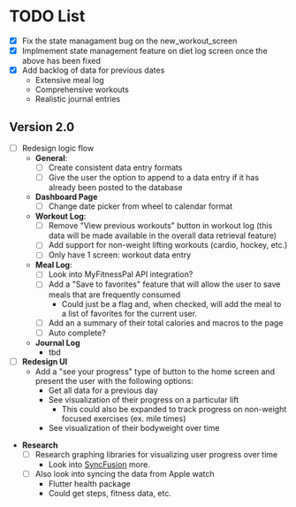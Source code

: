 # TODO List

- [x] Fix the state managament bug on the new_workout_screen
- [x] Implmement state management feature on diet log screen once the above has been fixed
- [x] Add backlog of data for previous dates
    - Extensive meal log
    - Comprehensive workouts
    - Realistic journal entries

## Version 2.0
- [ ] Redesign logic flow
  - **General**:
    - [ ] Create consistent data entry formats
    - [ ] Give the user the option to append to a data entry if it has already been posted to the database
  - **Dashboard Page**
    - [ ] Change date picker from wheel to calendar format
  - **Workout Log**:
    - [ ] Remove "View previous workouts" button in workout log (this data will be made available in the overall data retrieval feature)
    - [ ] Add support for non-weight lifting workouts (cardio, hockey, etc.)
    - [ ] Only have 1 screen: workout data entry
  - **Meal Log**:
    - [ ] Look into MyFitnessPal API integration?
    - [ ] Add a "Save to favorites" feature that will allow the user to save meals that are frequently consumed
      - Could just be a flag and, when checked, will add the meal to a list of favorites for the current user.
    - [ ] Add an a summary of their total calories and macros to the page
    - [ ] Auto complete?
  - **Journal Log**
    - tbd
- [ ] **Redesign UI**
  - Add a "see your progress" type of button to the home screen and present the user with the following options:
    - Get all data for a previous day
    - See visualization of their progress on a particular lift
      - This could also be expanded to track progress on non-weight focused exercises (ex. mile times)
    - See visualization of their bodyweight over time
- **Research**
  - [ ] Research graphing libraries for visualizing user progress over time
    - Look into [SyncFusion](https://www.syncfusion.com/blogs/post/introducing-data-viz-widgets-for-flutter.aspx) more.
  - [ ] Also look into syncing the data from Apple watch
      - Flutter health package
      - Could get steps, fitness data, etc.